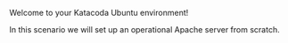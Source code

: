 Welcome to your Katacoda Ubuntu environment!

In this scenario we will set up an operational Apache server from scratch.